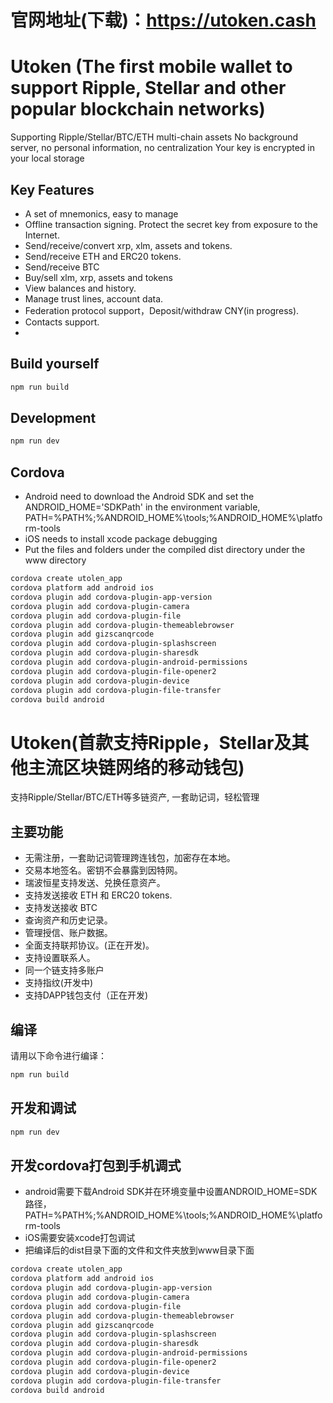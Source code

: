 # 官网地址(下载)：https://utoken.cash
# Utoken (The first mobile wallet to support Ripple, Stellar and other popular blockchain networks)

Supporting Ripple/Stellar/BTC/ETH multi-chain assets
No background server, no personal information, no centralization
Your key is encrypted in your local storage

## Key Features

- A set of mnemonics, easy to manage
- Offline transaction signing. Protect the secret key from exposure to the Internet.
- Send/receive/convert xrp, xlm, assets and tokens.
- Send/receive ETH and ERC20 tokens.
- Send/receive BTC
- Buy/sell xlm, xrp, assets and tokens
- View balances and history.
- Manage trust lines, account data.
- Federation protocol support，Deposit/withdraw CNY(in progress).
- Contacts support.
- 

## Build yourself
```sh
npm run build

```

## Development
```sh
npm run dev
```
## Cordova
- Android need to download the Android SDK and set the ANDROID_HOME='SDKPath'  in the environment variable, PATH=%PATH%;%ANDROID_HOME%\tools;%ANDROID_HOME%\platform-tools
- iOS needs to install xcode package debugging
- Put the files and folders under the compiled dist directory under the www directory

```sh
cordova create utolen_app
cordova platform add android ios
cordova plugin add cordova-plugin-app-version
cordova plugin add cordova-plugin-camera
cordova plugin add cordova-plugin-file
cordova plugin add cordova-plugin-themeablebrowser
cordova plugin add gizscanqrcode
cordova plugin add cordova-plugin-splashscreen
cordova plugin add cordova-plugin-sharesdk
cordova plugin add cordova-plugin-android-permissions
cordova plugin add cordova-plugin-file-opener2
cordova plugin add cordova-plugin-device
cordova plugin add cordova-plugin-file-transfer
cordova build android
```

# Utoken(首款支持Ripple，Stellar及其他主流区块链网络的移动钱包)

支持Ripple/Stellar/BTC/ETH等多链资产, 一套助记词，轻松管理

## 主要功能

- 无需注册，一套助记词管理跨连钱包，加密存在本地。
- 交易本地签名。密钥不会暴露到因特网。
- 瑞波恒星支持发送、兑换任意资产。
- 支持发送接收 ETH 和 ERC20 tokens.
- 支持发送接收 BTC
- 查询资产和历史记录。
- 管理授信、账户数据。
- 全面支持联邦协议。(正在开发)。
- 支持设置联系人。
- 同一个链支持多账户
- 支持指纹(开发中)
- 支持DAPP钱包支付（正在开发)
## 编译


请用以下命令进行编译：

```sh
npm run build

```

## 开发和调试

```sh
npm run dev
```


## 开发cordova打包到手机调式
- android需要下载Android SDK并在环境变量中设置ANDROID_HOME=SDK路径， PATH=%PATH%;%ANDROID_HOME%\tools;%ANDROID_HOME%\platform-tools
- iOS需要安装xcode打包调试
- 把编译后的dist目录下面的文件和文件夹放到www目录下面
```sh
cordova create utolen_app
cordova platform add android ios
cordova plugin add cordova-plugin-app-version
cordova plugin add cordova-plugin-camera
cordova plugin add cordova-plugin-file
cordova plugin add cordova-plugin-themeablebrowser
cordova plugin add gizscanqrcode
cordova plugin add cordova-plugin-splashscreen
cordova plugin add cordova-plugin-sharesdk
cordova plugin add cordova-plugin-android-permissions
cordova plugin add cordova-plugin-file-opener2
cordova plugin add cordova-plugin-device
cordova plugin add cordova-plugin-file-transfer
cordova build android
```

